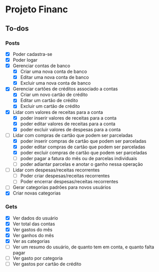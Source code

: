 # Projeto Financ

## To-dos

### Posts
- [x] Poder cadastra-se
- [x] Poder logar
- [x] Gerenciar contas de banco
  - [x] Criar uma nova conta de banco
  - [x] Editar uma nova conta de banco
  - [x] Excluir uma nova conta de banco
- [x] Gerenciar cartões de créditos associado a contas
  - [x] Criar um novo cartão de crédito
  - [x] Editar um cartão de crédito
  - [x] Excluir um cartão de crédito
- [x] Lidar com valores de receitas para a conta
  - [x] poder inserir valores de receitas para a conta
  - [x] poder editar valores de receitas para a conta
  - [x] poder excluir valores de despesas para a conta
- [ ] Lidar com compras de cartão que podem ser parceladas
  - [x] poder inserir compras de cartão que podem ser parceladas
  - [x] poder editar compras de cartão que podem ser parceladas
  - [x] poder excluir compras de cartão que podem ser parceladas
  - [ ] poder pagar a fatura do mês ou de parcelas individuais
  - [ ] poder adiantar parcelas e anotar o ganho nessa operação
- [ ] Lidar com despesas/receitas recorrentes
  - [ ] Poder criar despesas/receitas recorrentes
  - [ ] Poder encerrar despesas/receitas recorrentes
- [ ] Gerar categorias padrões para novos usuários
- [x] Criar novas categorias

### Gets
- [x] Ver dados do usuário
- [x] Ver total das contas
- [x] Ver gastos do mês
- [x] Ver ganhos do mês
- [x] Ver as categorias
- [ ] Ver um resumo do usuário, de quanto tem em conta, e quanto falta pagar
- [ ] Ver gasto por categoria
- [ ] Ver gastos por cartão de crédito